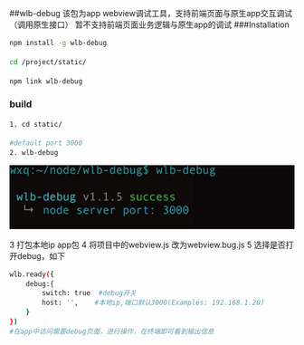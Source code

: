 

##wlb-debug
该包为app webview调试工具，支持前端页面与原生app交互调试（调用原生接口）
暂不支持前端页面业务逻辑与原生app的调试
###Installation
```sh
npm install -g wlb-debug

cd /project/static/  

npm link wlb-debug
```
### build
```sh
1. cd static/

#default port 3000
2. wlb-debug
```
![](./server.png)

3 打包本地ip app包
4 将项目中的webview.js 改为webview.bug.js
5 选择是否打开debug，如下
```sh
wlb.ready({
    debug:{
        switch: true  #debug开关
        host: '',    #本地ip,端口默认3000(Examples: 192.168.1.20)
    }
})
#在app中访问需要debug页面，进行操作，在终端即可看到输出信息
```
